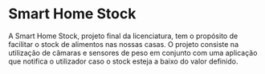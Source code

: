# Smart Home Stock

A Smart Home Stock, projeto final da licenciatura, tem o propósito de facilitar o stock de alimentos nas nossas casas. O projeto consiste na utilização de câmaras e sensores de peso em conjunto com uma aplicação que notifica o utilizador caso o stock esteja a baixo do valor definido.
